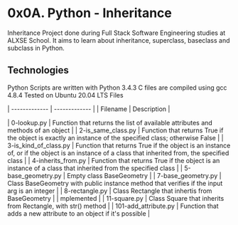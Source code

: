 # 0x0A. Python - Inheritance
Inheritance
Project done during Full Stack Software Engineering studies at ALXSE School. It aims to learn about inheritance, superclass, baseclass and subclass in Python.

##  Technologies
Python Scripts are written with Python 3.4.3
C files are compiled using gcc 4.8.4
Tested on Ubuntu 20.04 LTS
Files

| ------------- | ------------- |
| Filename |	Description |

| 0-lookup.py	| Function that returns the list of available attributes and methods of an object | 
| 2-is_same_class.py	| Function that returns True if the object is exactly an instance of the specified class; otherwise False |
| 3-is_kind_of_class.py |	Function that returns True if the object is an instance of, or if the object is an instance of a class that inherited from, the specified class |
| 4-inherits_from.py |	Function that returns True if the object is an instance of a class that inherited from the specified class |
| 5-base_geometry.py |	Empty class BaseGeometry |
| 7-base_geometry.py	| Class BaseGeometry with public instance method that verifies if the input arg is an integer |
| 8-rectangle.py |	Class Rectangle that inhertis from BaseGeometry |
| mplemented |
| 11-square.py |	Class Square that inherits from Rectangle, with str() method |
| 101-add_attribute.py |	Function that adds a new attribute to an object if it's possible |

